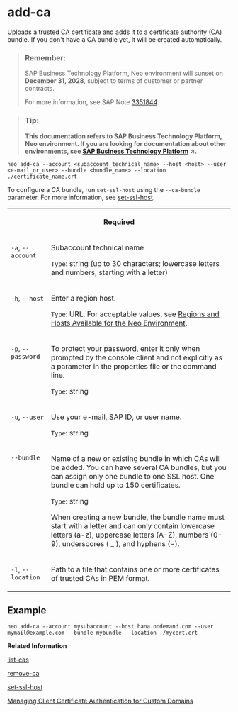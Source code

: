 <!-- loioc102abb0801d45f487042ff0415d4760 -->

# add-ca

Uploads a trusted CA certificate and adds it to a certificate authority \(CA\) bundle. If you don't have a CA bundle yet, it will be created automatically.



> ### Remember:  
> SAP Business Technology Platform, Neo environment will sunset on **December 31, 2028**, subject to terms of customer or partner contracts.
> 
> For more information, see SAP Note [3351844](https://me.sap.com/notes/3351844).

> ### Tip:  
> **This documentation refers to SAP Business Technology Platform, Neo environment. If you are looking for documentation about other environments, see [SAP Business Technology Platform](https://help.sap.com/viewer/65de2977205c403bbc107264b8eccf4b/Cloud/en-US/6a2c1ab5a31b4ed9a2ce17a5329e1dd8.html "SAP Business Technology Platform (SAP BTP) is an integrated offering comprised of four technology portfolios: database and data management, application development and integration, analytics, and intelligent technologies. The platform offers users the ability to turn data into business value, compose end-to-end business processes, and build and extend SAP applications quickly.") :arrow_upper_right:.**



```
neo add-ca --account <subaccount_technical_name> --host <host> --user <e-mail_or_user> --bundle <bundle_name> --location ./certificate_name.crt
```

To configure a CA bundle, run `set-ssl-host` using the `--ca-bundle` parameter. For more information, see [set-ssl-host](set-ssl-host-2956975.md).




<table>
<tr>
<th valign="top" colspan="2">

Required

</th>
</tr>
<tr>
<td valign="top">

`-a`, `--account` 

</td>
<td valign="top">

Subaccount technical name

`Type`: string \(up to 30 characters; lowercase letters and numbers, starting with a letter\)

</td>
</tr>
<tr>
<td valign="top">

`-h`, `--host` 

</td>
<td valign="top">

Enter a region host.

`Type`: URL. For acceptable values, see [Regions and Hosts Available for the Neo Environment](../10-concepts-neo/regions-and-hosts-available-for-the-neo-environment-d722f7c.md).

</td>
</tr>
<tr>
<td valign="top">

`-p`, `--password`

</td>
<td valign="top">

To protect your password, enter it only when prompted by the console client and not explicitly as a parameter in the properties file or the command line.

`Type`: string

</td>
</tr>
<tr>
<td valign="top">

`-u`, `--user` 

</td>
<td valign="top">

Use your e-mail, SAP ID, or user name.

`Type`: string

</td>
</tr>
<tr>
<td valign="top">

`--bundle` 

</td>
<td valign="top">

Name of a new or existing bundle in which CAs will be added. You can have several CA bundles, but you can assign only one bundle to one SSL host. One bundle can hold up to 150 certificates.

`Type`: string

When creating a new bundle, the bundle name must start with a letter and can only contain lowercase letters \(a-z\), uppercase letters \(A-Z\), numbers \(0-9\), underscores \( \_ \), and hyphens \(-\).

</td>
</tr>
<tr>
<td valign="top">

`-l`, `--location` 

</td>
<td valign="top">

Path to a file that contains one or more certificates of trusted CAs in PEM format.

</td>
</tr>
</table>



<a name="loioc102abb0801d45f487042ff0415d4760__section_jbj_n3x_d2b"/>

## Example

```
neo add-ca --account mysubaccount --host hana.ondemand.com --user mymail@example.com --bundle mybundle --location ./mycert.crt
```

**Related Information**  


[list-cas](list-cas-99d2659.md "Lists trusted CA certificates in a bundle or bundles that are assigned to an SSL host or hosts.")

[remove-ca](remove-ca-55b61e4.md "Removes trusted CAs from a bundle or deletes a whole bundle and all certificates in it.")

[set-ssl-host](set-ssl-host-2956975.md "Configures and updates an SSL host. Allows you to replace an SSL certificate with a different one, manage TLS protocol versions, and configure a bundle of trusted CAs.")

[Managing Client Certificate Authentication for Custom Domains](managing-client-certificate-authentication-for-custom-domains-286aa51.md "If you want your customers to use client certificates when they access your application on SAP BTP via a custom domain.")

